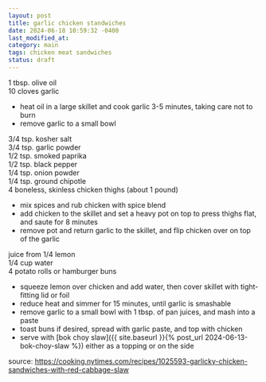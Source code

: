 ```yaml
---
layout: post
title: garlic chicken standwiches
date: 2024-06-18 10:59:32 -0400
last_modified_at: 
category: main
tags: chicken meat sandwiches
status: draft
---
```


1 tbsp. olive oil  
10 cloves garlic  
* heat oil in a large skillet and cook garlic 3-5 minutes, taking care not to burn
* remove garlic to a small bowl

3/4 tsp. kosher salt  
3/4 tsp. garlic powder  
1/2 tsp. smoked paprika  
1/2 tsp. black pepper  
1/4 tsp. onion powder  
1/4 tsp. ground chipotle  
4 boneless, skinless chicken thighs (about 1 pound)  
* mix spices and rub chicken with spice blend
* add chicken to the skillet and set a heavy pot on top to press thighs flat, and saute for
  8 minutes
* remove pot and return garlic to the skillet, and flip chicken over on top of the garlic

juice from 1/4 lemon  
1/4 cup water  
4 potato rolls or hamburger buns  
* squeeze lemon over chicken and add water, then cover skillet with tight-fitting lid or foil
* reduce heat and simmer for 15 minutes, until garlic is smashable
* remove garlic to a small bowl with 1 tbsp. of pan juices, and mash into a paste
* toast buns if desired, spread with garlic paste, and top with chicken
* serve with [bok choy slaw]({{ site.baseurl }}{% post_url 2024-06-13-bok-choy-slaw %}) either as
  a topping or on the side

source: <https://cooking.nytimes.com/recipes/1025593-garlicky-chicken-sandwiches-with-red-cabbage-slaw>
